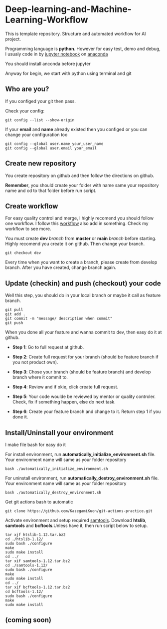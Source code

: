 # Deep-learning-and-Machine-Learning-Workflow

This is template repository. Structure and automated workflow for AI project.

Programming language is **python**. However for easy test, demo and debug, I usualy code in by [jupyter notebook](https://jupyter.org/install) on [anaconda](https://docs.anaconda.com/anaconda/install/)

You should install anconda before jupyter

Anyway for begin, we start with python using terminal and git

## Who are you?

If  you configed your git then pass.

Check your config:

```script
git config --list --show-origin
```

If your **email** and **name** already existed then you configed or you can change your configuration too

```script
git config --global user.name your_user_name
git config --global user.email your_email
```

## Create new repository

You create repository on github and then follow the directions on github.

**Remember**, you should create your folder with name same your repository name and cd to that folder before run script.

## Create workflow

For easy quality control and merge, I highly recomend you should follow one workflow. I follow this [workflow](https://nvie.com/posts/a-successful-git-branching-model/) also add in something. Check my workflow to see more.

You must create **dev** *branch* from **master** or **main** *branch* before starting. Highly recomend you create it on github. Then change your branch.

```script
git checkout dev
```

Every time when you want to create a branch, please create from develop branch. After you have created, change branch again.

## Update (checkin) and push (checkout) your code

Well this step, you should do in your local branch or maybe it call as feature branch.

```script
git pull
git add .
git commit -m "message/ description when commit"
git push
```

When you done all your feature and wanna commit to dev, then easy do it at github.

* **Step 1**: Go to full request at github.

* **Step 2**: Create full request for your branch (should be feature branch if you not product own).

* **Step 3**: Chose your branch (should be feature branch) and develop branch where it commit to.

* **Step 4**: Review and if okie, click create full request.

* **Step 5**: Your code woulde be reviewed by mentor or quality controler. Check, fix if something happen, else do next task.

* **Step 6**: Create your feature branch and change to it. Return step 1 if you done it.

## Install/Uninstall your environment

I make file bash for easy do it

For install environment, run **automatically_initialize_environment.sh** file. Your environment name will same as your folder repository

```scipt
bash ./automatically_initialize_environment.sh
```

For uninstall environment, run **automatically_destroy_environment.sh** file. Your environment name will same as your folder repository

```script
bash ./automatically_destroy_environment.sh
```

Get git actions bash to automatic

```script
git clone https://github.com/KazegamiKuon/git-actions-practice.git
```

Activate environment and setup required [samtools](http://www.htslib.org/download/). Download **htslib**, **samtools** and **bcftools**.Unless have it, then run script below to setup.

```script
tar xjf htslib-1.12.tar.bz2
cd ./htslib-1.12/
sudo bash ./configure
make
sudo make install
cd ../
tar xif samtools-1.12.tar.bz2
cd ./samtools-1.12/
sudo bash ./configure
make
sudo make install
cd ../
tar xif bcftools-1.12.tar.bz2
cd bcftools-1.12/
sudo bash ./configure
make
sudo make install
```

## (coming soon)
